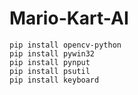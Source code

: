 # Mario-Kart-AI

```
pip install opencv-python
pip install pywin32
pip install pynput
pip install psutil
pip install keyboard
```
